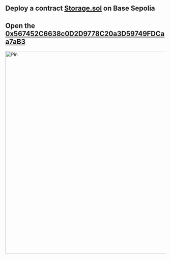 Deploy a contract [Storage.sol](https://github.com/SemBont/Storage/blob/main/Storage.sol) on Base Sepolia
-----------
Open the [0x567452C6638c0D2D9778C20a3D59749FDCaa7aB3](https://sepolia.basescan.org/address/0x567452c6638c0d2d9778c20a3d59749fdcaa7ab3)
----------
<img width="1362" height="637" alt="Pin" src="https://github.com/user-attachments/assets/39d3d633-9034-4721-81ad-685567bd388e" />
